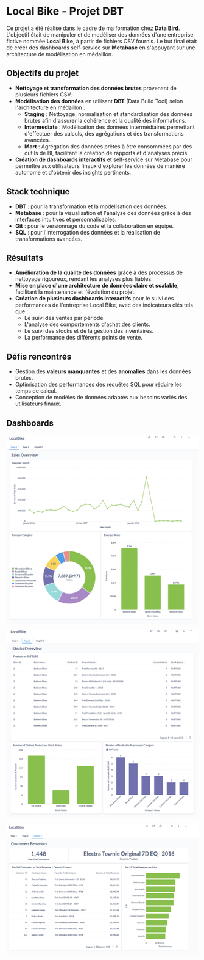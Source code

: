 # Local Bike - Projet DBT

Ce projet a été réalisé dans le cadre de ma formation chez **Data Bird**. L'objectif était de manipuler et de modéliser des données d'une entreprise fictive nommée **Local Bike**, à partir de fichiers CSV fournis. Le but final était de créer des dashboards self-service sur **Metabase** en s'appuyant sur une architecture de modélisation en médaillon.

## Objectifs du projet

- **Nettoyage et transformation des données brutes** provenant de plusieurs fichiers CSV.
- **Modélisation des données** en utilisant **DBT** (Data Build Tool) selon l'architecture en médaillon :
  - **Staging** : Nettoyage, normalisation et standardisation des données brutes afin d'assurer la cohérence et la qualité des informations.
  - **Intermediate** : Modélisation des données intermédiaires permettant d'effectuer des calculs, des agrégations et des transformations avancées.
  - **Mart** : Agrégation des données prêtes à être consommées par des outils de BI, facilitant la création de rapports et d'analyses précis.
- **Création de dashboards interactifs** et self-service sur Metabase pour permettre aux utilisateurs finaux d'explorer les données de manière autonome et d'obtenir des insights pertinents.

## Stack technique

- **DBT** : pour la transformation et la modélisation des données.
- **Metabase** : pour la visualisation et l'analyse des données grâce à des interfaces intuitives et personnalisables.
- **Git** : pour le versionnage du code et la collaboration en équipe.
- **SQL** : pour l'interrogation des données et la réalisation de transformations avancées.

## Résultats

- **Amélioration de la qualité des données** grâce à des processus de nettoyage rigoureux, rendant les analyses plus fiables.
- **Mise en place d'une architecture de données claire et scalable**, facilitant la maintenance et l'évolution du projet.
- **Création de plusieurs dashboards interactifs** pour le suivi des performances de l'entreprise Local Bike, avec des indicateurs clés tels que :
  - Le suivi des ventes par période
  - L'analyse des comportements d'achat des clients.
  - Le suivi des stocks et de la gestion des inventaires.
  - La performance des différents points de vente.

## Défis rencontrés

- Gestion des **valeurs manquantes** et des **anomalies** dans les données brutes.
- Optimisation des performances des requêtes SQL pour réduire les temps de calcul.
- Conception de modèles de données adaptés aux besoins variés des utilisateurs finaux.


## Dashboards
![Dashboard](https://github.com/sbocquetpro/Local-Bike-Project/blob/main/Dashboard_LocalBike_1.png)

![Dashboard](https://github.com/sbocquetpro/Local-Bike-Project/blob/main/Dashboard_LocalBike_2.png)

![Dashboard](https://github.com/sbocquetpro/Local-Bike-Project/blob/main/Dashboard_LocalBike_3.png)



